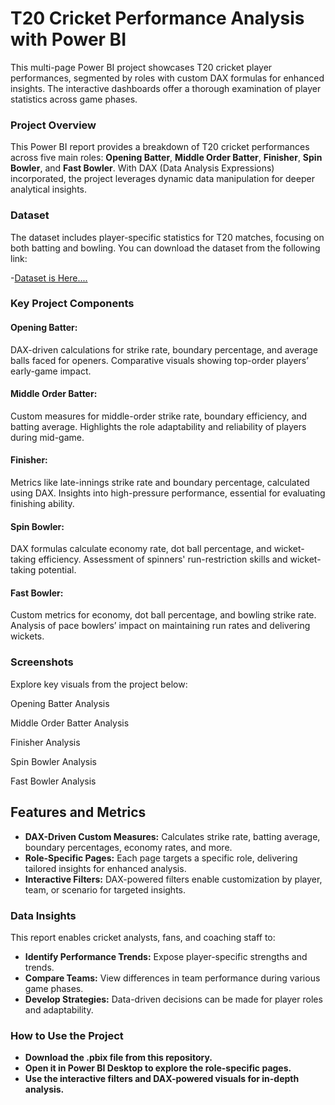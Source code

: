 # **T20 Cricket Performance Analysis with Power BI**
This multi-page Power BI project showcases T20 cricket player performances, segmented by roles with custom DAX formulas for enhanced insights. The interactive dashboards offer a thorough examination of player statistics across game phases.

### **Project Overview**
This Power BI report provides a breakdown of T20 cricket performances across five main roles: **Opening Batter**, **Middle Order Batter**, **Finisher**, **Spin Bowler**, and **Fast Bowler**. With DAX (Data Analysis Expressions) incorporated, the project leverages dynamic data manipulation for deeper analytical insights.

### **Dataset**
The dataset includes player-specific statistics for T20 matches, focusing on both batting and bowling. You can download the dataset from the following link:

-[Dataset is Here....]()

### **Key Project Components**
  #### **Opening Batter:**

  DAX-driven calculations for strike rate, boundary percentage, and average balls faced for openers.
  Comparative visuals showing top-order players’ early-game impact.
    
  #### **Middle Order Batter:**

  Custom measures for middle-order strike rate, boundary efficiency, and batting average.
  Highlights the role adaptability and reliability of players during mid-game.
    
  #### **Finisher:**

  Metrics like late-innings strike rate and boundary percentage, calculated using DAX.
  Insights into high-pressure performance, essential for evaluating finishing ability.
    
  #### **Spin Bowler:**

  DAX formulas calculate economy rate, dot ball percentage, and wicket-taking efficiency.
  Assessment of spinners' run-restriction skills and wicket-taking potential.

  #### **Fast Bowler:**

  Custom metrics for economy, dot ball percentage, and bowling strike rate.
  Analysis of pace bowlers’ impact on maintaining run rates and delivering wickets.

### **Screenshots**
Explore key visuals from the project below:

Opening Batter Analysis

Middle Order Batter Analysis

Finisher Analysis

Spin Bowler Analysis

Fast Bowler Analysis

## **Features and Metrics**

- **DAX-Driven Custom Measures:** Calculates strike rate, batting average, boundary percentages, economy rates, and more.
- **Role-Specific Pages:** Each page targets a specific role, delivering tailored insights for enhanced analysis.
- **Interactive Filters:** DAX-powered filters enable customization by player, team, or scenario for targeted insights.

### **Data Insights**
This report enables cricket analysts, fans, and coaching staff to:

- **Identify Performance Trends:** Expose player-specific strengths and trends.
- **Compare Teams:** View differences in team performance during various game phases.
- **Develop Strategies:** Data-driven decisions can be made for player roles and adaptability.

### **How to Use the Project**
- **Download the .pbix file from this repository.**
- **Open it in Power BI Desktop to explore the role-specific pages.**
- **Use the interactive filters and DAX-powered visuals for in-depth analysis.**
